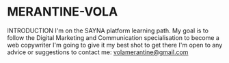 # MERANTINE-VOLA
INTRODUCTION
I'm on the SAYNA platform learning path.
My goal is to follow the Digital Marketing and Communication specialisation to become a web copywriter
I'm going to give it my best shot to get there 
I'm open to any advice or suggestions 
to contact me: volamerantine@gmail.com
